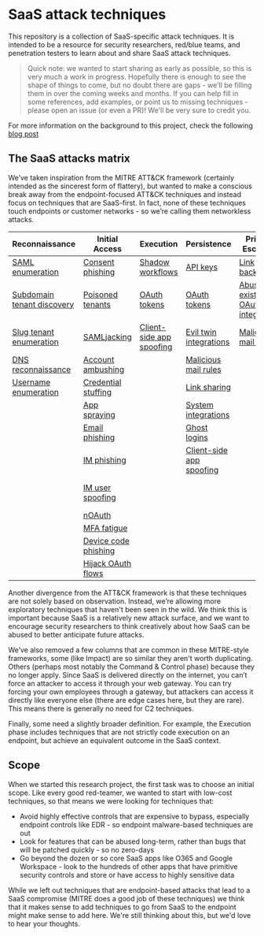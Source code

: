 # SaaS attack techniques

This repository is a collection of SaaS-specific attack techniques. It is intended to be a resource for security researchers, red/blue teams, and penetration testers to learn about and share SaaS attack techniques.

> Quick note: we wanted to start sharing as early as possible, so this is very much a work in progress. Hopefully there is enough to see the shape of things to come, but no doubt there are gaps - we'll be filling them in over the coming weeks and months. If you can help fill in some references, add examples, or point us to missing techniques - please open an issue (or even a PR)! We'll be very sure to credit you.

For more information on the background to this project, check the following [blog post](https://pushsecurity.com/blog/saas-attack-techniques/)

## The SaaS attacks matrix

We’ve taken inspiration from the MITRE ATT&CK framework (certainly intended as the sincerest form of flattery), but wanted to make a conscious break away from the endpoint-focused ATT&CK techniques and instead focus on techniques that are SaaS-first. In fact, none of these techniques touch endpoints or customer networks - so we’re calling them networkless attacks.

| Reconnaissance | Initial Access | Execution | Persistence | Privilege Escalation | Defense Evasion | Credential Access | Discovery | Lateral Movement | Exfiltration |
| --- | --- | --- | --- | --- | --- | --- | --- | --- | --- |
|[SAML enumeration](techniques/saml_enumeration/description.md)|[Consent phishing](techniques/consent_phishing/description.md)|[Shadow workflows](techniques/shadow_workflows/description.md)|[API keys](techniques/api_keys/description.md)|[Link backdooring](techniques/link_backdooring/description.md)|[API keys](techniques/api_keys/description.md)|[Password scraping](techniques/password_scraping/description.md)|[Email discovery](techniques/email_discovery/description.md)|[Link backdooring](techniques/link_backdooring/description.md)|[Takeout services](techniques/takeout_services/description.md)|
|[Subdomain tenant discovery](techniques/subdomain_tenant_discovery/description.md)|[Poisoned tenants](techniques/poisoned_tenants/description.md)|[OAuth tokens](techniques/oauth_tokens/description.md)|[OAuth tokens](techniques/oauth_tokens/description.md)|[Abuse existing OAuth integrations](techniques/abuse_existing_oauth_integrations/description.md)|[OAuth tokens](techniques/oauth_tokens/description.md)|[API secret theft](techniques/api_secret_theft/description.md)|[App directory lookup](techniques/app_directory_lookup/description.md)|[Abuse existing OAuth integrations](techniques/abuse_existing_oauth_integrations/description.md)|[Webhooks](techniques/webhooks/description.md)|
|[Slug tenant enumeration](techniques/slug_tenant_enumeration/description.md)|[SAMLjacking](techniques/samljacking/description.md)|[Client-side app spoofing](techniques/client-side_app_spoofing/description.md)|[Evil twin integrations](techniques/evil_twin_integrations/description.md)|[Malicious mail rules](techniques/malicious_mail_rules/description.md)|[Evil twin integrations](techniques/evil_twin_integrations/description.md)||[OAuth token enumeration](techniques/oauth_token_enumeration/description.md)|[API secret theft](techniques/api_secret_theft/description.md)|[Shadow workflows](techniques/shadow_workflows/description.md)|
|[DNS reconnaissance](techniques/dns_reconnaissance/description.md)|[Account ambushing](techniques/account_ambushing/description.md)||[Malicious mail rules](techniques/malicious_mail_rules/description.md)||[Malicious mail rules](techniques/malicious_mail_rules/description.md)|||[Passwordless logins](techniques/passwordless_logins/description.md)|
|[Username enumeration](techniques/username_enumeration/description.md)|[Credential stuffing](techniques/credential_stuffing/description.md)||[Link sharing](techniques/link_sharing/description.md)||[Link sharing](techniques/link_sharing/description.md)|||[Account recovery](techniques/account_recovery/description.md)||
||[App spraying](techniques/app_spraying/description.md)||[System integrations](techniques/system_integrations/description.md)||[System integrations](techniques/system_integrations/description.md)|||[In-app phishing](techniques/in-app_phishing/description.md)||
||[Email phishing](techniques/email_phishing/description.md)||[Ghost logins](techniques/ghost_logins/description.md)||[Ghost logins](techniques/ghost_logins/description.md)|||[IM user spoofing](techniques/im_user_spoofing/description.md)||
||[IM phishing](techniques/im_phishing/description.md)||[Client-side app spoofing](techniques/client-side_app_spoofing/description.md)||[Client-side app spoofing](techniques/client-side_app_spoofing/description.md)|||[Automation workflow sharing](techniques/automation_workflow_sharing/description.md)||
||[IM user spoofing](techniques/im_user_spoofing/description.md)||||[Device code phishing](techniques/device_code_phishing/description.md)|||[SAMLjacking](techniques/samljacking/description.md)||
||[nOAuth](techniques/noauth/description.md)|||||||||
||[MFA fatigue](techniques/mfa_fatigue/description.md)|||||||||
||[Device code phishing](techniques/device_code_phishing/description.md)|||||||||
||[Hijack OAuth flows](techniques/hijack_oauth_flows/description.md)|||||||||

Another divergence from the ATT&CK framework is that these techniques are not solely based on observation. Instead, we’re allowing more exploratory techniques that haven't been seen in the wild. We think this is important because SaaS is a relatively new attack surface, and we want to encourage security researchers to think creatively about how SaaS can be abused to better anticipate future attacks.

We’ve also removed a few columns that are common in these MITRE-style frameworks, some (like Impact) are so similar they aren't worth duplicating. Others (perhaps most notably the Command & Control phase) because they no longer apply. Since SaaS is delivered directly on the internet, you can’t force an attacker to access it through your web gateway. You can try forcing your own employees through a gateway, but attackers can access it directly like everyone else (there are edge cases here, but they are rare). This means there is generally no need for C2 techniques.

Finally, some need a slightly broader definition. For example, the Execution phase includes techniques that are not strictly code execution on an endpoint, but achieve an equivalent outcome in the SaaS context.

## Scope

When we started this research project, the first task was to choose an initial scope. Like every good red-teamer, we wanted to start with low-cost techniques, so that means we were looking for techniques that:
* Avoid highly effective controls that are expensive to bypass, especially endpoint controls like EDR - so endpoint malware-based techniques are out
* Look for features that can be abused long-term, rather than bugs that will be patched quickly - so no zero-days
* Go beyond the dozen or so core SaaS apps like O365 and Google Workspace - look to the hundreds of other apps that have primitive security controls and store or have access to highly sensitive data

While we left out techniques that are endpoint-based attacks that lead to a SaaS compromise (MITRE does a good job of these techniques) we think that it makes sense to add techniques to go from SaaS to the endpoint might make sense to add here. We're still thinking about this, but we'd love to hear your thoughts.
